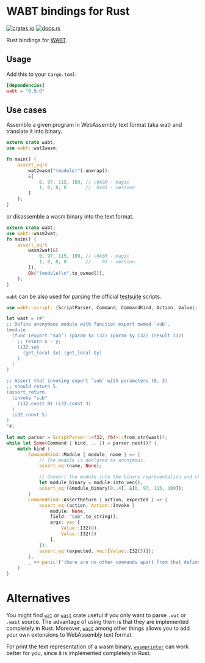 # WABT bindings for Rust

[![crates.io](https://img.shields.io/crates/v/wabt.svg)](https://crates.io/crates/wabt)
[![docs.rs](https://docs.rs/wabt/badge.svg)](https://docs.rs/wabt/)

Rust bindings for [WABT](https://github.com/WebAssembly/wabt).

## Usage

Add this to your `Cargo.toml`:

```toml
[dependencies]
wabt = "0.9.0"
```

## Use cases

Assemble a given program in WebAssembly text format (aka wat) and translate it into binary.

```rust
extern crate wabt;
use wabt::wat2wasm;

fn main() {
    assert_eq!(
        wat2wasm("(module)").unwrap(),
        &[
            0, 97, 115, 109, // \0ASM - magic
            1, 0, 0, 0       //  0x01 - version
        ]
    );
}
```

or disassemble a wasm binary into the text format.

```rust
extern crate wabt;
use wabt::wasm2wat;
fn main() {
    assert_eq!(
        wasm2wat(&[
            0, 97, 115, 109, // \0ASM - magic
            1, 0, 0, 0       //    01 - version
        ]),
        Ok("(module)\n".to_owned()),
    );
}
```

`wabt` can be also used for parsing the official [testsuite](https://github.com/WebAssembly/testsuite) scripts.

```rust
use wabt::script::{ScriptParser, Command, CommandKind, Action, Value};

let wast = r#"
;; Define anonymous module with function export named `sub`.
(module
  (func (export "sub") (param $x i32) (param $y i32) (result i32)
    ;; return x - y;
    (i32.sub
      (get_local $x) (get_local $y)
    )
  )
)

;; Assert that invoking export `sub` with parameters (8, 3)
;; should return 5.
(assert_return
  (invoke "sub"
    (i32.const 8) (i32.const 3)
  )
  (i32.const 5)
)
"#;

let mut parser = ScriptParser::<f32, f64>::from_str(wast)?;
while let Some(Command { kind, .. }) = parser.next()? {
    match kind {
        CommandKind::Module { module, name } => {
            // The module is declared as anonymous.
            assert_eq!(name, None);

            // Convert the module into the binary representation and check the magic number.
            let module_binary = module.into_vec();
            assert_eq!(&module_binary[0..4], &[0, 97, 115, 109]);
        }
        CommandKind::AssertReturn { action, expected } => {
            assert_eq!(action, Action::Invoke {
                module: None,
                field: "sub".to_string(),
                args: vec![
                    Value::I32(8),
                    Value::I32(3)
                ],
            });
            assert_eq!(expected, vec![Value::I32(5)]);
        },
        _ => panic!("there are no other commands apart from that defined above"),
    }
}
```

# Alternatives

You might find [`wat`](https://crates.io/crates/wat) or [`wast`](https://crates.io/crates/wast)
crate useful if you only want to parse `.wat` or `.wast` source. The advantage of using them is that
they are implemented completely in Rust. Moreover, [`wast`](https://crates.io/crates/wast) among other things
allows you to add your own extensions to WebAssembly text format.

For print the text representation of a wasm binary, [`wasmprinter`](https://crates.io/crates/wasmprinter)
can work better for you, since it is implemented completely in Rust.

